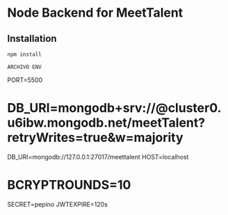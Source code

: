 # Node Backend for MeetTalent

## Installation

```sh
npm install
```

```
ARCHIVO ENV
```

PORT=5500

# DB_URI=mongodb+srv://@cluster0.u6ibw.mongodb.net/meetTalent?retryWrites=true&w=majority

DB_URI=mongodb://127.0.0.1:27017/meettalent
HOST=localhost

# BCRYPTROUNDS=10

SECRET=pepino
JWTEXPIRE=120s
